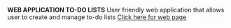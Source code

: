 **WEB APPLICATION TO-DO LISTS**
User friendly web application that allows user to create and manage to-do lists
[Click here for web page](https://nandithashindhe.github.io/TODOLIST/)
